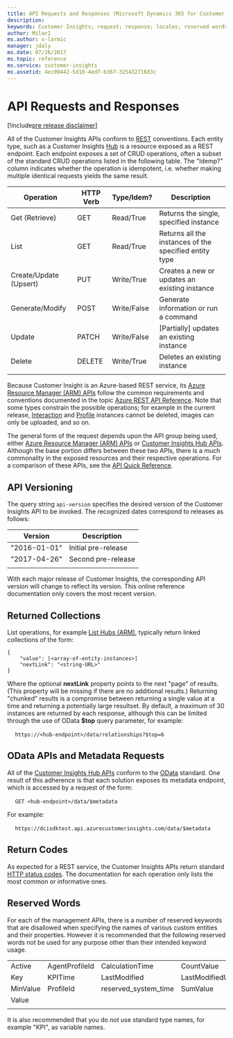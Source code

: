 ```yaml
---
title: API Requests and Responses (Microsoft Dynamics 365 for Customer Insights) | MicrosoftDocs
description: 
keywords: Customer Insights; request; response; locales; reserved words; error code; version; OData
author: Milar1
ms.author: v-larmic
manager: jdaly
ms.date: 07/26/2017
ms.topic: reference
ms.service: customer-insights 
ms.assetid: 4ec09442-5d10-4ed7-b367-32543271683c
---
```


API Requests and Responses
==========================

[!include[pre release disclaimer](../../includes/cc-beta-prerelease-disclaimer.md)]

All of the Customer Insights APIs conform to [REST](https://en.wikipedia.org/wiki/Representational_state_transfer) conventions. Each entity type, such as a Customer Insights [Hub](./types/hub.md) is a resource exposed as a REST endpoint.  Each endpoint exposes a set of CRUD operations, often a subset of the standard CRUD operations listed in the following table. The "Idemp?" column indicates whether the operation is idempotent, i.e. whether making multiple identical requests yields the same result. 

|**Operation**|**HTTP Verb**|**Type/Idem?**|**Description**|
| ----------- | ---------- | -------------- | ------------- |
| Get (Retrieve)| GET | Read/True |Returns the single, specified instance|
| List | GET | Read/True | Returns all the instances of the specified entity type|
| Create/Update (Upsert) | PUT | Write/True | Creates a new or updates an existing instance|
| Generate/Modify | POST | Write/False | Generate information or run a command|
| Update | PATCH | Write/False | [Partially] updates an existing instance|
| Delete | DELETE | Write/True |Deletes an existing instance |
||||

Because Customer Insight is an Azure-based REST service, its [Azure Resource Manager (ARM) APIs](./armapiref.md) follow the common requirements and conventions documented in the topic [Azure REST API Reference](https://docs.microsoft.com/rest/api/). Note that some types constrain the possible operations; for example in the current release, [Interaction](./types/interaction.md) and [Profile](./types/profile.md) instances cannot be deleted, images can only be uploaded, and so on.

The general form of the request depends upon the API group being used, either [Azure Resource Manager (ARM) APIs](./armapiref.md) or [Customer Insights Hub APIs](./hubapiref.md). Although the base portion differs between these two APIs, there is a much commonality in the exposed resources and their respective operations. For a comparison of these APIs, see the [API Quick Reference](./apiquickref.md). 

## API Versioning
The query string `api-version` specifies the desired version of the Customer Insights API to be invoked. The recognized dates correspond to releases as follows:

|**Version**|**Description**|  
| --------------- | ---------- | 
| "2016-01-01" | Initial pre-release |
| "2017-04-26" | Second pre-release |
| | | 

With each major release of Customer Insights, the corresponding API version will change to reflect its version.  This online reference documentation only covers the most recent version. 


## Returned Collections

List operations, for example [List Hubs (ARM)](./arm/hublist.md), typically return linked collections of the form:

```{json}
{
    "value": [<array-of-entity-instances>]
    "nextLink": "<string-URL>" 
}
```

Where the optional **nextLink** property points to the next "page" of results. (This property will be missing if there are no additional results.) Returning "chunked" results is a compromise between returning a single value at a time and returning a potentially large resultset. By default, a maximum of 30 instances are returned by each response, although this can be limited through the use of OData **$top** query parameter, for example:

 &emsp; `https://<hub-endpoint>/data/relationships?$top=6`


## OData APIs and Metadata Requests
All of the [Customer Insights Hub APIs](./hubapiref.md) conform to the [OData](http://www.odata.org/) standard.  One result of this adherence is that each solution exposes its metadata endpoint, which is accessed by a request of the form:

&emsp; `GET <hub-endpoint>/data/$metadata`

For example: 

&emsp; `https://dcisdktest.api.azurecustomerinsights.com/data/$metadata`


## Return Codes

As expected for a REST service, the Customer Insights APIs return standard [HTTP status codes](https://msdn.microsoft.com/library/windows/desktop/aa384325.aspx). The documentation for each operation only lists the most common or informative ones.


## Reserved Words

For each of the management APIs, there is a number of reserved keywords that are disallowed when specifying the names of various custom entities and their properties.  However it is recommended that the following reserved words not be used for any purpose other than their intended keyword usage.

|   |   |   |   |   |
| --- | --- | --- | --- | --- |
|Active|AgentProfileId|CalculationTime|CountValue|InteractionId|
|Key|KPITime|LastModified|LastModifiedUtcDateTimeTicks|MaxValue|
|MinValue|ProfileId|reserved_system_time|SumValue|UtcDateTime|
|Value|   |   |   |   |
|   |   |   |   |   |

It is also recommended that you do _not_ use standard type names, for example "KPI", as variable names.


<!-- TODO: Do all the OData entities/APIs support standard OData operations (filtering, grouping, sorting, etc.)?  If so this should be a separate topic in/under this one, and remove the special operations like "Get Filtered Profile Instances (Hub)" -->

